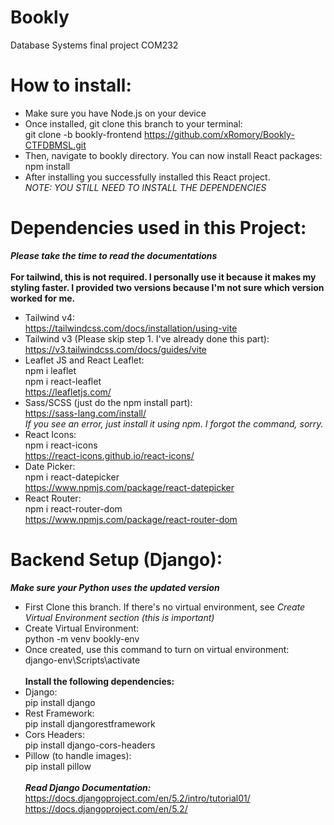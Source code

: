 # Bookly
Database Systems final project COM232 <br>

# How to install:
- Make sure you have Node.js on your device
- Once installed, git clone this branch to your terminal: <br> git clone -b bookly-frontend https://github.com/xRomory/Bookly-CTFDBMSL.git
- Then, navigate to bookly directory. You can now install React packages: <br> npm install
- After installing you successfully installed this React project. <br> *NOTE: YOU STILL NEED TO INSTALL THE DEPENDENCIES* <br>

# Dependencies used in this Project:
***Please take the time to read the documentations*** <br><br> **For tailwind, this is not required. I personally use it because it makes my styling faster. I provided two versions because I'm not sure which version worked for me.**
- Tailwind v4: <br> https://tailwindcss.com/docs/installation/using-vite
- Tailwind v3 (Please skip step 1. I've already done this part): <br> https://v3.tailwindcss.com/docs/guides/vite
- Leaflet JS and React Leaflet: <br> npm i leaflet <br> npm i react-leaflet <br> https://leafletjs.com/
- Sass/SCSS (just do the npm install part): <br> https://sass-lang.com/install/ <br> *If you see an error, just install it using npm. I forgot the command, sorry.*
- React Icons: <br> npm i react-icons <br> https://react-icons.github.io/react-icons/
- Date Picker: <br> npm i react-datepicker <br> https://www.npmjs.com/package/react-datepicker
- React Router: <br> npm i react-router-dom <br> https://www.npmjs.com/package/react-router-dom

# Backend Setup (Django):
***Make sure your Python uses the updated version***
- First Clone this branch. If there's no virtual environment, see *Create Virtual Environment section (this is important)*
- Create Virtual Environment: <br> python -m venv bookly-env
- Once created, use this command to turn on virtual environment: <br> django-env\Scripts\activate <br><br>
**Install the following dependencies:**
- Django: <br> pip install django
- Rest Framework: <br> pip install djangorestframework
- Cors Headers: <br> pip install django-cors-headers
- Pillow (to handle images): <br> pip install pillow
<br><br>
***Read Django Documentation:***<br>
https://docs.djangoproject.com/en/5.2/intro/tutorial01/<br>
https://docs.djangoproject.com/en/5.2/
